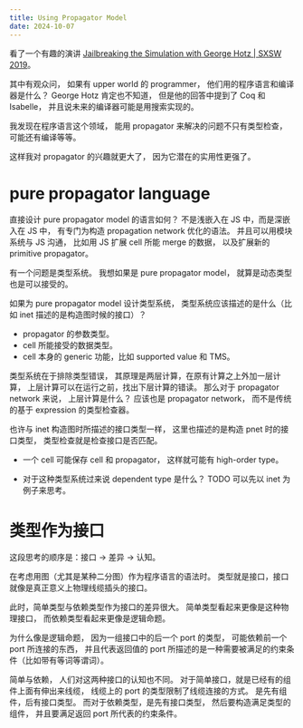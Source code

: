 ```yaml
---
title: Using Propagator Model
date: 2024-10-07
---
```


看了一个有趣的演讲 [Jailbreaking the Simulation with George Hotz | SXSW 2019](https://www.youtube.com/watch?v=ESXOAJRdcwQ)。

其中有观众问，
如果有 upper world 的 programmer，
他们用的程序语言和编译器是什么？
George Hotz 肯定也不知道，
但是他的回答中提到了 Coq 和 Isabelle，
并且说未来的编译器可能是用搜索实现的。

我发现在程序语言这个领域，
能用 propagator 来解决的问题不只有类型检查，
可能还有编译等等。

这样我对 propagator 的兴趣就更大了，
因为它潜在的实用性更强了。

# pure propagator language

直接设计 pure propagator model 的语言如何？
不是浅嵌入在 JS 中，而是深嵌入在 JS 中，
有专门为构造 propagation network 优化的语法。
并且可以用模块系统与 JS 沟通，
比如用 JS 扩展 cell 所能 merge 的数据，
以及扩展新的 primitive propagator。

有一个问题是类型系统。
我想如果是 pure propagator model，
就算是动态类型也是可以接受的。

如果为 pure propagator model 设计类型系统，
类型系统应该描述的是什么（比如 inet 描述的是构造图时候的接口）？

- propagator 的参数类型。
- cell 所能接受的数据类型。
- cell 本身的 generic 功能，比如 supported value 和 TMS。

类型系统在于排除类型错误，
其原理是两层计算，在原有计算之上外加一层计算，
上层计算可以在运行之前，找出下层计算的错读。
那么对于 propagator network 来说，
上层计算是什么？
应该也是 propagator network，
而不是传统的基于 expression 的类型检查器。

也许与 inet 构造图时所描述的接口类型一样，
这里也描述的是构造 pnet 时的接口类型，
类型检查就是检查接口是否匹配。

- 一个 cell 可能保存 cell 和 propagator，
  这样就可能有 high-order type。

- 对于这种类型系统过来说 dependent type 是什么？
  TODO 可以先以 inet 为例子来思考。

# 类型作为接口

这段思考的顺序是：接口 -> 差异 -> 认知。

在考虑用图（尤其是某种二分图）作为程序语言的语法时。
类型就是接口，接口就像是真正意义上物理线缆插头的接口。

此时，简单类型与依赖类型作为接口的差异很大。
简单类型看起来更像是这种物理接口，
而依赖类型看起来更像是逻辑命题。

为什么像是逻辑命题，
因为一组接口中的后一个 port 的类型，
可能依赖前一个 port 所连接的东西，
并且代表返回值的 port
所描述的是一种需要被满足的约束条件（比如带有等词等谓词）。

简单与依赖，
人们对这两种接口的认知也不同。
对于简单接口，就是已经有的组件上面有伸出来线缆，
线缆上的 port 的类型限制了线缆连接的方式。
是先有组件，后有接口类型。
而对于依赖类型，是先有接口类型，
然后要构造满足类型的组件，
并且要满足返回 port 所代表的约束条件。

